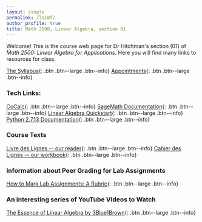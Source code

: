 ```yaml
---
layout: single
permalink: /la18f/
author_profile: true
title: Math 2500, Linear Algebra, section 01
---
```


Welcome! This is the course web page for Dr Hitchman's section (01) of
_Math 2500: Linear Algebra for Applications_. Here you will find many links
to resources for class.

[The Syllabus](https://drive.google.com/open?id=0B2t6ivhRzD_FMllobzI3NW4yNXc){: .btn .btn--large .btn--info}
[Appointments](https://theronhitchman.youcanbook.me/){: .btn .btn--large .btn--info}

### Tech Links:

[CoCalc](https://cocalc.com){: .btn .btn--large .btn--info}
[SageMath Documentation](http://doc.sagemath.org/html/en/){: .btn .btn--large .btn--info}
[Linear Algebra Quickstart](https://wiki.sagemath.org/quickref?action=AttachFile&do=get&target=quickref-linalg.pdf){: .btn .btn--large .btn--info}
[Python 2.7.13 Documentation](https://docs.python.org/2/){: .btn .btn--large .btn--info}

### Course Texts

[Livre des Lignes -- our reader]({{site.url}}{{site.baseurl}}/assets/00-livre-main.pdf){: .btn .btn--large .btn--info}
[Cahier des Lignes -- our workbook]({{site.url}}{{site.baseurl}}/assets/cahier-main.pdf){: .btn .btn--large .btn--info}


### Information about Peer Grading for Lab Assignments

[How to Mark Lab Assignments: A Rubric](#){: .btn .btn--large .btn--info}

### An interesting series of YouTube Videos to Watch

[The Essence of Linear Algebra by 3Blue1Brown](https://www.youtube.com/playlist?list=PLZHQObOWTQDPD3MizzM2xVFitgF8hE_ab){: .btn .btn--large .btn--info}
